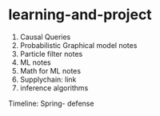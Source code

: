 # learning-and-project

1. Causal Queries
2. Probabilistic Graphical model notes
3. Particle filter notes
4. ML notes
5. Math for ML notes
6. Supplychain: link
7. inference algorithms


Timeline:
Spring- defense

